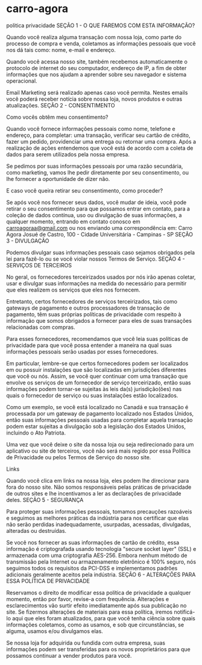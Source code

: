 # carro-agora
politica privacidade 
SEÇÃO 1 - O QUE FAREMOS COM ESTA INFORMAÇÃO?

Quando você realiza alguma transação com nossa loja, como parte do processo de compra e venda, coletamos as informações pessoais que você nos dá tais como: nome, e-mail e endereço.

Quando você acessa nosso site, também recebemos automaticamente o protocolo de internet do seu computador, endereço de IP, a fim de obter informações que nos ajudam a aprender sobre seu navegador e sistema operacional.

Email Marketing será realizado apenas caso você permita. Nestes emails você poderá receber notícia sobre nossa loja, novos produtos e outras atualizações.
SEÇÃO 2 - CONSENTIMENTO

Como vocês obtêm meu consentimento?

Quando você fornece informações pessoais como nome, telefone e endereço, para completar: uma transação, verificar seu cartão de crédito, fazer um pedido, providenciar uma entrega ou retornar uma compra. Após a realização de ações entendemos que você está de acordo com a coleta de dados para serem utilizados pela nossa empresa.

Se pedimos por suas informações pessoais por uma razão secundária, como marketing, vamos lhe pedir diretamente por seu consentimento, ou lhe fornecer a oportunidade de dizer não.

E caso você queira retirar seu consentimento, como proceder?

Se após você nos fornecer seus dados, você mudar de ideia, você pode retirar o seu consentimento para que possamos entrar em contato, para a coleção de dados contínua, uso ou divulgação de suas informações, a qualquer momento, entrando em contato conosco em carroagoraa@gmail.com ou nos enviando uma correspondência em: Carro Agora Josué de Castro, 100 - Cidade Universitária - Campinas - SP
SEÇÃO 3 - DIVULGAÇÃO

Podemos divulgar suas informações pessoais caso sejamos obrigados pela lei para fazê-lo ou se você violar nossos Termos de Serviço.
SEÇÃO 4 - SERVIÇOS DE TERCEIROS

No geral, os fornecedores terceirizados usados por nós irão apenas coletar, usar e divulgar suas informações na medida do necessário para permitir que eles realizem os serviços que eles nos fornecem.

Entretanto, certos fornecedores de serviços terceirizados, tais como gateways de pagamento e outros processadores de transação de pagamento, têm suas próprias políticas de privacidade com respeito à informação que somos obrigados a fornecer para eles de suas transações relacionadas com compras.

Para esses fornecedores, recomendamos que você leia suas políticas de privacidade para que você possa entender a maneira na qual suas informações pessoais serão usadas por esses fornecedores.

Em particular, lembre-se que certos fornecedores podem ser localizados em ou possuir instalações que são localizadas em jurisdições diferentes que você ou nós. Assim, se você quer continuar com uma transação que envolve os serviços de um fornecedor de serviço terceirizado, então suas informações podem tornar-se sujeitas às leis da(s) jurisdição(ões) nas quais o fornecedor de serviço ou suas instalações estão localizados.

Como um exemplo, se você está localizado no Canadá e sua transação é processada por um gateway de pagamento localizado nos Estados Unidos, então suas informações pessoais usadas para completar aquela transação podem estar sujeitas a divulgação sob a legislação dos Estados Unidos, incluindo o Ato Patriota.

Uma vez que você deixe o site da nossa loja ou seja redirecionado para um aplicativo ou site de terceiros, você não será mais regido por essa Política de Privacidade ou pelos Termos de Serviço do nosso site.

Links

Quando você clica em links na nossa loja, eles podem lhe direcionar para fora do nosso site. Não somos responsáveis pelas práticas de privacidade de outros sites e lhe incentivamos a ler as declarações de privacidade deles.
SEÇÃO 5 - SEGURANÇA

Para proteger suas informações pessoais, tomamos precauções razoáveis e seguimos as melhores práticas da indústria para nos certificar que elas não serão perdidas inadequadamente, usurpadas, acessadas, divulgadas, alteradas ou destruídas.

Se você nos fornecer as suas informações de cartão de crédito, essa informação é criptografada usando tecnologia "secure socket layer" (SSL) e armazenada com uma criptografia AES-256. Embora nenhum método de transmissão pela Internet ou armazenamento eletrônico é 100% seguro, nós seguimos todos os requisitos da PCI-DSS e implementamos padrões adicionais geralmente aceitos pela indústria.
SEÇÃO 6 - ALTERAÇÕES PARA ESSA POLÍTICA DE PRIVACIDADE

Reservamos o direito de modificar essa política de privacidade a qualquer momento, então por favor, revise-a com frequência. Alterações e esclarecimentos vão surtir efeito imediatamente após sua publicação no site. Se fizermos alterações de materiais para essa política, iremos notificá-lo aqui que eles foram atualizados, para que você tenha ciência sobre quais informações coletamos, como as usamos, e sob que circunstâncias, se alguma, usamos e/ou divulgamos elas.

Se nossa loja for adquirida ou fundida com outra empresa, suas informações podem ser transferidas para os novos proprietários para que possamos continuar a vender produtos para você.
